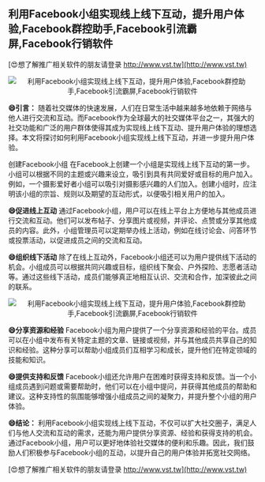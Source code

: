 ## **利用Facebook小组实现线上线下互动，提升用户体验,Facebook群控助手,Facebook引流霸屏,Facebook行销软件**

[😍想了解推广相关软件的朋友请登录 http://www.vst.tw](http://www.vst.tw)

 <center><img src="https://vst.tw/MP4/tuiguang/png/4.png" alt="利用Facebook小组实现线上线下互动，提升用户体验,Facebook群控助手,Facebook引流霸屏,Facebook行销软件"></center>

**😄引言：**
随着社交媒体的快速发展，人们在日常生活中越来越多地依赖于网络与他人进行交流和互动。而Facebook作为全球最大的社交媒体平台之一，其强大的社交功能和广泛的用户群体使得其成为实现线上线下互动、提升用户体验的理想选择。本文将探讨如何利用Facebook小组实现线上线下互动，并进一步提升用户体验。

创建Facebook小组
在Facebook上创建一个小组是实现线上线下互动的第一步。小组可以根据不同的主题或兴趣来设立，吸引到具有共同爱好或目标的用户加入。例如，一个摄影爱好者小组可以吸引对摄影感兴趣的人们加入。创建小组时，应注明该小组的宗旨、规则以及期望的互动形式，以便吸引相关用户的加入。

**😄促进线上互动**
通过Facebook小组，用户可以在线上平台上方便地与其他成员进行交流和互动。他们可以发布帖子、分享图片或视频，并评论、点赞或分享其他成员的内容。此外，小组管理员可以定期举办线上活动，例如在线讨论会、问答环节或投票活动，以促进成员之间的交流和互动。

**😄组织线下活动**
除了在线上互动外，Facebook小组还可以为用户提供线下活动的机会。小组成员可以根据共同兴趣或目标，组织线下聚会、户外探险、志愿者活动等。通过这些线下活动，成员们能够真正地相互认识、交流和合作，加深彼此之间的联系。

 <center><img src="https://vst.tw/MP4/tuiguang/png/8.png" alt="利用Facebook小组实现线上线下互动，提升用户体验,Facebook群控助手,Facebook引流霸屏,Facebook行销软件"></center>

**😄分享资源和经验**
Facebook小组为用户提供了一个分享资源和经验的平台。成员可以在小组中发布有关特定主题的文章、链接或视频，并与其他成员共享自己的知识和经验。这种分享可以帮助小组成员们互相学习和成长，提升他们在特定领域的技能和知识。

**😄提供支持和反馈**
Facebook小组还允许用户在困难时获得支持和反馈。当一个小组成员遇到问题或需要帮助时，他们可以在小组中提问，并获得其他成员的帮助和建议。这种支持性的氛围能够增强小组成员之间的凝聚力，并提升整个小组的用户体验。

**😄结论：**
利用Facebook小组实现线上线下互动，不仅可以扩大社交圈子，满足人们与他人交流和互动的需求，还能为用户提供分享资源、经验和获得支持的机会。通过Facebook小组，用户可以更好地体验社交媒体的便利和乐趣。因此，我们鼓励人们积极参与Facebook小组的互动，以提升自己的用户体验并拓宽社交网络。

[😍想了解推广相关软件的朋友请登录 http://www.vst.tw](http://www.vst.tw)



